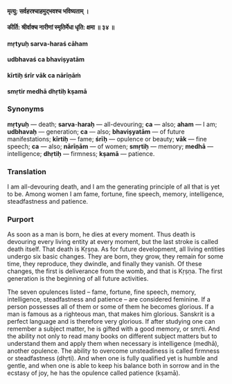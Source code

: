 #### मृत्यु: सर्वहरश्चाहमुद्भवश्च भविष्यताम् ।
#### कीर्ति: श्रीर्वाक्च नारीणां स्मृतिर्मेधा धृति: क्षमा ॥ ३४ ॥

#### mṛtyuḥ sarva-haraś cāham
#### udbhavaś ca bhaviṣyatām
#### kīrtiḥ śrīr vāk ca nārīṇāṁ
#### smṛtir medhā dhṛtiḥ kṣamā

### Synonyms

**mṛtyuḥ** — death; **sarva**-**haraḥ** — all-devouring; **ca** — also; **aham** — I am; **udbhavaḥ** — generation; **ca** — also; **bhaviṣyatām** — of future manifestations; **kīrtiḥ** — fame; **śrīḥ** — opulence or beauty; **vāk** — fine speech; **ca** — also; **nārīṇām** — of women; **smṛtiḥ** — memory; **medhā** — intelligence; **dhṛtiḥ** — firmness; **kṣamā** — patience.

### Translation

I am all-devouring death, and I am the generating principle of all that is yet to be. Among women I am fame, fortune, fine speech, memory, intelligence, steadfastness and patience.

### Purport

As soon as a man is born, he dies at every moment. Thus death is devouring every living entity at every moment, but the last stroke is called death itself. That death is Kṛṣṇa. As for future development, all living entities undergo six basic changes. They are born, they grow, they remain for some time, they reproduce, they dwindle, and finally they vanish. Of these changes, the first is deliverance from the womb, and that is Kṛṣṇa. The first generation is the beginning of all future activities.

The seven opulences listed – fame, fortune, fine speech, memory, intelligence, steadfastness and patience – are considered feminine. If a person possesses all of them or some of them he becomes glorious. If a man is famous as a righteous man, that makes him glorious. Sanskrit is a perfect language and is therefore very glorious. If after studying one can remember a subject matter, he is gifted with a good memory, or smṛti. And the ability not only to read many books on different subject matters but to understand them and apply them when necessary is intelligence (medhā), another opulence. The ability to overcome unsteadiness is called firmness or steadfastness (dhṛti). And when one is fully qualified yet is humble and gentle, and when one is able to keep his balance both in sorrow and in the ecstasy of joy, he has the opulence called patience (kṣamā).